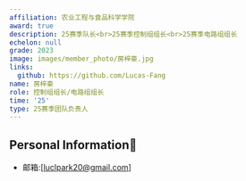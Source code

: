 ```yaml
---
affiliation: 农业工程与食品科学学院
award: true
description: 25赛季队长<br>25赛季控制组组长<br>25赛季电路组组长
echelon: null
grade: 2023
image: images/member_photo/房梓豪.jpg
links:
  github: https://github.com/Lucas-Fang
name: 房梓豪
role: 控制组组长/电路组组长
time: '25'
type: 25赛季团队负责人
---
```


## Personal Information👤  
- 邮箱:[luclpark20@gmail.com]
